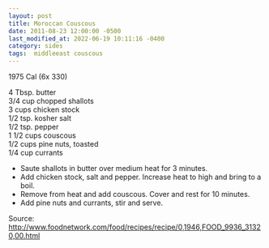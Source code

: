 ```yaml
---
layout: post
title: Moroccan Couscous
date: 2011-08-23 12:00:00 -0500
last_modified_at: 2022-06-19 10:11:16 -0400
category: sides
tags:  middleeast couscous
---
```

1975 Cal (6x 330)

4 Tbsp. butter  
3/4 cup chopped shallots  
3 cups chicken stock  
1/2 tsp. kosher salt  
1/2 tsp. pepper  
1 1/2 cups couscous  
1/2 cups pine nuts, toasted  
1/4 cup currants  

* Saute shallots in butter over medium heat for 3 minutes.
* Add chicken stock, salt and pepper.  Increase heat to high and bring to a boil.
* Remove from heat and add couscous.  Cover and rest for 10 minutes.
* Add pine nuts and currants, stir and serve.

Source: <http://www.foodnetwork.com/food/recipes/recipe/0,1946,FOOD_9936_31320,00.html>
